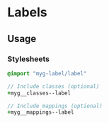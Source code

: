 # Labels

## Usage

### Stylesheets

```sass
@import "myg-label/label"

// Include classes (optional)
+myg__classes--label

// Include mappings (optional)
+myg__mappings--label
```
